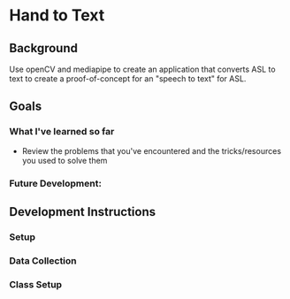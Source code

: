 # Hand to Text
## Background
Use openCV and mediapipe to create an application that converts ASL to text to create a proof-of-concept for an "speech to text" for ASL.

## Goals
### What I've learned so far
* Review the problems that you've encountered and the tricks/resources you used to solve them 
### Future Development:

## Development Instructions
### Setup
### Data Collection
### Class Setup

